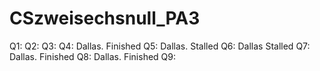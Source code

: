 # CSzweisechsnull_PA3

Q1:
Q2:
Q3:
Q4: Dallas. Finished
Q5: Dallas. Stalled
Q6: Dallas Stalled
Q7: Dallas. Finished
Q8: Dallas. Finished
Q9:
